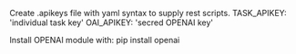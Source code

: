 Create .apikeys file with yaml syntax to supply rest scripts.
TASK_APIKEY: 'individual task key'
OAI_APIKEY: 'secred OPENAI key'

Install OPENAI module with:
pip install openai
